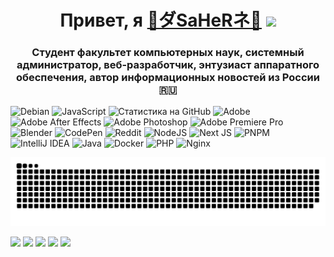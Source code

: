 <h1 align="center">Привет, я <a href="https://saher.inzeworld.com/" target="_blank">🌺ダSaHeRネ🌺</a> 
<img src="https://github.com/blackcater/blackcater/raw/main/images/Hi.gif" height="32"/></h1>
<h3 align="center">Студент факультет компьютерных наук, системный администратор, веб-разработчик, энтузиаст аппаратного обеспечения, автор информационных новостей из России 🇷🇺</h3>

![Debian](https://img.shields.io/badge/Debian-D70A53?style=for-the-badge&logo=debian&logoColor=white) ![JavaScript](https://img.shields.io/badge/javascript-%23323330.svg?style=for-the-badge&logo=javascript&logoColor=%23F7DF1E) ![Статистика на GitHub](https://github-readme-stats.vercel.app/api?username=saher228&show_icons=true&theme=dracula&locale=ru&border_color=8b00ff&border_radius=14&) ![Adobe](https://img.shields.io/badge/adobe-%23FF0000.svg?style=for-the-badge&logo=adobe&logoColor=white) ![Adobe After Effects](https://img.shields.io/badge/Adobe%20After%20Effects-9999FF.svg?style=for-the-badge&logo=Adobe%20After%20Effects&logoColor=white) ![Adobe Photoshop](https://img.shields.io/badge/adobe%20photoshop-%2331A8FF.svg?style=for-the-badge&logo=adobe%20photoshop&logoColor=white) ![Adobe Premiere Pro](https://img.shields.io/badge/Adobe%20Premiere%20Pro-9999FF.svg?style=for-the-badge&logo=Adobe%20Premiere%20Pro&logoColor=white) ![Blender](https://img.shields.io/badge/blender-%23F5792A.svg?style=for-the-badge&logo=blender&logoColor=white) ![CodePen](https://img.shields.io/badge/Codepen-000000?style=for-the-badge&logo=codepen&logoColor=white) ![Reddit](https://img.shields.io/badge/Reddit-%23FF4500.svg?style=for-the-badge&logo=Reddit&logoColor=white) ![NodeJS](https://img.shields.io/badge/node.js-6DA55F?style=for-the-badge&logo=node.js&logoColor=white) ![Next JS](https://img.shields.io/badge/Next-black?style=for-the-badge&logo=next.js&logoColor=white) ![PNPM](https://img.shields.io/badge/pnpm-%234a4a4a.svg?style=for-the-badge&logo=pnpm&logoColor=f69220) ![IntelliJ IDEA](https://img.shields.io/badge/IntelliJIDEA-000000.svg?style=for-the-badge&logo=intellij-idea&logoColor=white) ![Java](https://img.shields.io/badge/java-%23ED8B00.svg?style=for-the-badge&logo=openjdk&logoColor=white ) ![Docker](https://img.shields.io/badge/docker-%230db7ed.svg?style=for-the-badge&logo=docker&logoColor=white)  ![PHP](https://img.shields.io/badge/php-%23777BB4.svg?style=for-the-badge&logo=php&logoColor=white) ![Nginx](https://img.shields.io/badge/nginx-%23009639.svg?style=for-the-badge&logo=nginx&logoColor=white)

![contribution](https://github.com/saher228/saher228/blob/main/github-user-contribution.svg)

 
<a href="https://t.me/saher2288" target="_blank"><img src="https://img.shields.io/badge/Telegram-2CA5E0?style=for-the-badge&logo=telegram&logoColor=white"></img></a> <a href="https://www.twitch.tv/inzeworld_" target="_blank"><img src="https://img.shields.io/badge/Twitch-%239146FF.svg?style=for-the-badge&logo=Twitch&logoColor=white"></img></a> <a href="https://discord.gg/xTmekE7Urz" target="_blank"><img src="https://img.shields.io/badge/Discord-%235865F2.svg?style=for-the-badge&logo=discord&logoColor=white"></img></a> <a href="https://www.youtube.com/channel/UCR6HFtX3TqRsn1qhQkERjig" target="_blank"><img src="https://img.shields.io/badge/YouTube-%23FF0000.svg?style=for-the-badge&logo=YouTube&logoColor=white"></img></a> <a href="https://steamcommunity.com/id/SaHaRCHlen/" target="_blank"><img src="https://img.shields.io/badge/steam-%23000000.svg?style=for-the-badge&logo=steam&logoColor=white"></img></a>








